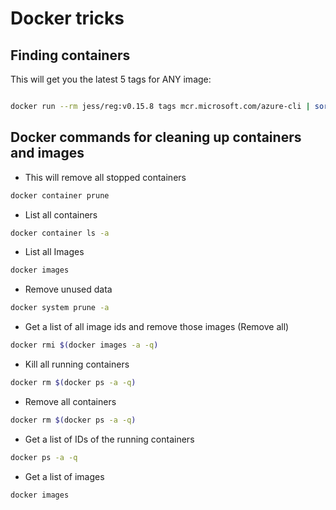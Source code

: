 # Docker tricks

## Finding containers

This will get you the latest 5 tags for ANY image:

```Bash

docker run --rm jess/reg:v0.15.8 tags mcr.microsoft.com/azure-cli | sort -ur | head -5

```

## Docker commands for cleaning up containers and images

- This will remove all stopped containers

```Bash
docker container prune
```

- List all containers

```Bash
docker container ls -a
```

- List all Images

```Bash
docker images
```

- Remove unused data

```Bash
docker system prune -a
```

- Get a list of all image ids and remove those images (Remove all)

```Bash
docker rmi $(docker images -a -q)
```

- Kill all running containers

```Bash
docker rm $(docker ps -a -q)
```

- Remove all containers

```Bash
docker rm $(docker ps -a -q)
```

- Get a list of IDs of the running containers

```Bash
docker ps -a -q
```

- Get a list of images

```Bash
docker images
```
